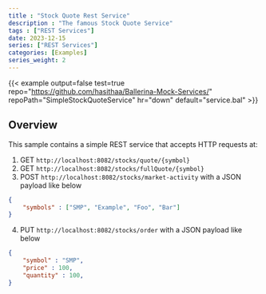 ```yaml
---
title : "Stock Quote Rest Service"
description : "The famous Stock Quote Service"
tags : ["REST Services"]
date: 2023-12-15
series: ["REST Services"]
categories: [Examples]
series_weight: 2
---
```


{{< example output=false test=true repo="https://github.com/hasithaa/Ballerina-Mock-Services/" repoPath="SimpleStockQuoteService" hr="down" default="service.bal" >}}

## Overview

This sample contains a simple REST service that accepts HTTP requests at:

1. GET `http://localhost:8082/stocks/quote/{symbol}`
2. GET `http://localhost:8082/stocks/fullQuote/{symbol}`
3. POST `http://localhost:8082/stocks/market-activity` with a JSON payload like below

```json
{
    "symbols" : ["SMP", "Example", "Foo", "Bar"]
}
```
4. PUT `http://localhost:8082/stocks/order` with a JSON payload like below

```json
{
    "symbol" : "SMP",
    "price" : 100,
    "quantity" : 100,
}
```